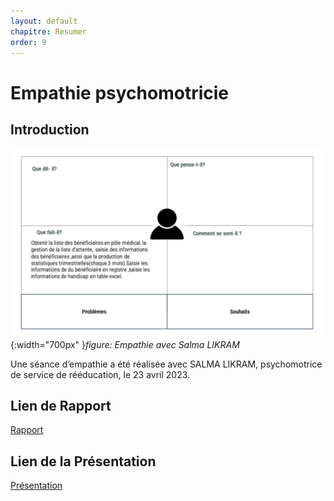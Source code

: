 ```yaml
---
layout: default
chapitre: Resumer
order: 9
---
```


# Empathie psychomotricie

<!-- new slide -->

## Introduction

![Exposé constructeur](./images/carte-empathie-psychomotricien-Salma-LIKRAM.png){:width="700px" }*figure: Empathie avec Salma LIKRAM*

<!-- note -->

Une séance d’empathie a été réalisée avec SALMA LIKRAM, psychomotrice de service de rééducation, le 23 avril 2023.

## Lien de Rapport

[Rapport](/besoin/empathie-psychomotricien/rapport.html)

## Lien de la Présentation

[Présentation](/besoin/empathie-psychomotricien/presentation.html)

